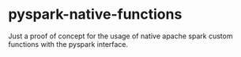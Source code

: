 # pyspark-native-functions

Just a proof of concept for the usage of native apache spark custom functions with the pyspark interface.
